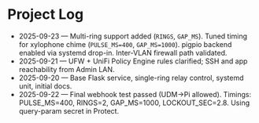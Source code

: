 # Project Log

- 2025-09-23 — Multi-ring support added (`RINGS`, `GAP_MS`). Tuned timing for xylophone chime (`PULSE_MS=400`, `GAP_MS=1000`). pigpio backend enabled via systemd drop-in. Inter-VLAN firewall path validated.
- 2025-09-21 — UFW + UniFi Policy Engine rules clarified; SSH and app reachability from Admin LAN.
- 2025-09-20 — Base Flask service, single-ring relay control, systemd unit, initial docs.
- 2025-09-22 — Final webhook test passed (UDM→Pi allowed). Timings: PULSE_MS=400, RINGS=2, GAP_MS=1000, LOCKOUT_SEC=2.8. Using query-param secret in Protect.
